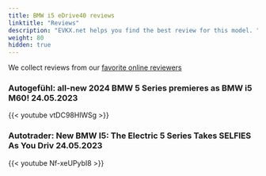 ```yaml
---
title: BMW i5 eDrive40 reviews
linktitle: "Reviews"
description: "EVKX.net helps you find the best review for this model. "
weight: 80
hidden: true
---
```

<object class="img-fluid" type="image/svg+xml" data="../modelnavigation.svg"></object>
We collect reviews from our [favorite online reviewers](/guides/evreviewers/)

### Autogefühl: all-new 2024 BMW 5 Series premieres as BMW i5 M60! 24.05.2023

{{< youtube vtDC98HlWSg >}}

### Autotrader: New BMW I5: The Electric 5 Series Takes SELFIES As You Driv 24.05.2023

{{< youtube Nf-xeUPybI8 >}}

